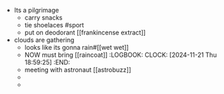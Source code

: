 - Its a pilgrimage
	- carry snacks
	- tie shoelaces #sport
	- put on deodorant [[frankincense extract]]
- clouds are gathering
	- looks like its gonna rain#[[wet wet]]
	- NOW must bring [[raincoat]]
	  :LOGBOOK:
	  CLOCK: [2024-11-21 Thu 18:59:25]
	  :END:
	- meeting with astronaut [[astrobuzz]]
	-
	-
